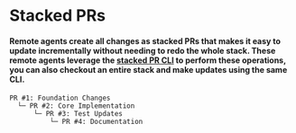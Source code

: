 # Stacked PRs

#### Remote agents create all changes as stacked PRs that makes it easy to update incrementally without needing to redo the whole stack. These remote agents leverage the [stacked PR CLI](../../../aviator-cli/) to perform these operations, you can also checkout an entire stack and make updates using the same CLI.

```
PR #1: Foundation Changes
  └─ PR #2: Core Implementation
      └─ PR #3: Test Updates
          └─ PR #4: Documentation
```
